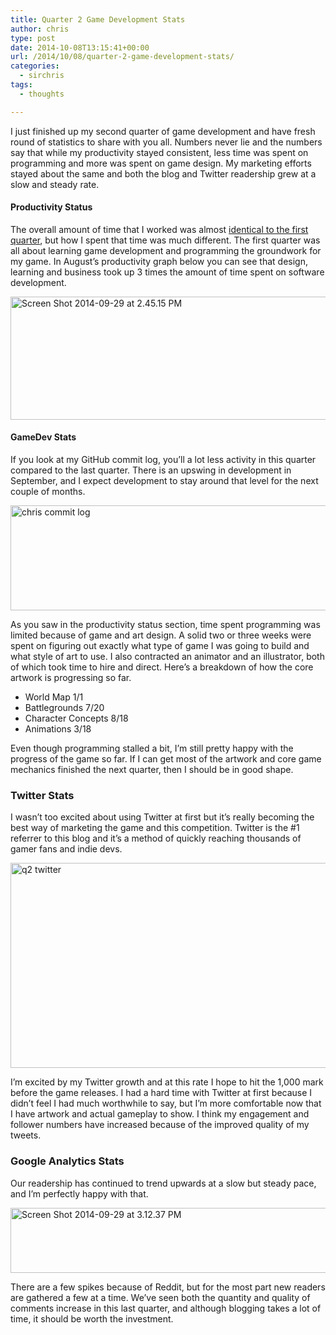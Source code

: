 ```yaml
---
title: Quarter 2 Game Development Stats
author: chris
type: post
date: 2014-10-08T13:15:41+00:00
url: /2014/10/08/quarter-2-game-development-stats/
categories:
  - sirchris
tags:
  - thoughts

---
```

I just finished up my second quarter of game development and have fresh round of statistics to share with you all. Numbers never lie and the numbers say that while my productivity stayed consistent, less time was spent on programming and more was spent on game design. My marketing efforts stayed about the same and both the blog and Twitter readership grew at a slow and steady rate.

<!--more-->

#### Productivity Status

The overall amount of time that I worked was almost [identical to the first quarter](), but how I spent that time was much different. The first quarter was all about learning game development and programming the groundwork for my game. In August&#8217;s productivity graph below you can see that design, learning and business took up 3 times the amount of time spent on software development.

<div class="inlineimg">
  <img src="http://localhost:8888/wp-content/uploads/2014/09/Screen-Shot-2014-09-29-at-2.45.15-PM-1-1024x324.png" alt="Screen Shot 2014-09-29 at 2.45.15 PM" width="625" height="197" class="alignnone size-large wp-image-1335" />
</div>

#### GameDev Stats

If you look at my GitHub commit log, you&#8217;ll a lot less activity in this quarter compared to the last quarter. There is an upswing in development in September, and I expect development to stay around that level for the next couple of months.

<div class="inlineimg">
  <img src="http://localhost:8888/wp-content/uploads/2014/09/chris-commit-log-1.png" alt="chris commit log" width="800" height="168" class="alignnone size-full wp-image-1337" srcset="http://localhost:8888/wp-content/uploads/2014/09/chris-commit-log-1.png 847w, http://localhost:8888/wp-content/uploads/2014/09/chris-commit-log-1-300x63.png 300w, http://localhost:8888/wp-content/uploads/2014/09/chris-commit-log-1-768x161.png 768w" sizes="(max-width: 800px) 100vw, 800px" />
</div>

As you saw in the productivity status section, time spent programming was limited because of game and art design. A solid two or three weeks were spent on figuring out exactly what type of game I was going to build and what style of art to use. I also contracted an animator and an illustrator, both of which took time to hire and direct. Here&#8217;s a breakdown of how the core artwork is progressing so far.

  * World Map 1/1
  * Battlegrounds 7/20
  * Character Concepts 8/18
  * Animations 3/18

Even though programming stalled a bit, I&#8217;m still pretty happy with the progress of the game so far. If I can get most of the artwork and core game mechanics finished the next quarter, then I should be in good shape.

### Twitter Stats

I wasn&#8217;t too excited about using Twitter at first but it&#8217;s really becoming the best way of marketing the game and this competition. Twitter is the #1 referrer to this blog and it&#8217;s a method of quickly reaching thousands of gamer fans and indie devs.

<div class="inlineimg">
  <img src="http://localhost:8888/wp-content/uploads/2014/09/q2-twitter-1.png" alt="q2 twitter" width="778" height="328" class="alignnone size-full wp-image-1339" srcset="http://localhost:8888/wp-content/uploads/2014/09/q2-twitter-1.png 778w, http://localhost:8888/wp-content/uploads/2014/09/q2-twitter-1-300x126.png 300w, http://localhost:8888/wp-content/uploads/2014/09/q2-twitter-1-768x324.png 768w" sizes="(max-width: 778px) 100vw, 778px" />
</div>

I&#8217;m excited by my Twitter growth and at this rate I hope to hit the 1,000 mark before the game releases. I had a hard time with Twitter at first because I didn&#8217;t feel I had much worthwhile to say, but I&#8217;m more comfortable now that I have artwork and actual gameplay to show. I think my engagement and follower numbers have increased because of the improved quality of my tweets.

### Google Analytics Stats

Our readership has continued to trend upwards at a slow but steady pace, and I&#8217;m perfectly happy with that.

<div class="inlineimg">
  <img src="http://localhost:8888/wp-content/uploads/2014/09/Screen-Shot-2014-09-29-at-3.12.37-PM-1-1024x171.png" alt="Screen Shot 2014-09-29 at 3.12.37 PM" width="625" height="104" class="alignnone size-large wp-image-1340" srcset="http://localhost:8888/wp-content/uploads/2014/09/Screen-Shot-2014-09-29-at-3.12.37-PM-1-1024x171.png 1024w, http://localhost:8888/wp-content/uploads/2014/09/Screen-Shot-2014-09-29-at-3.12.37-PM-1-300x50.png 300w, http://localhost:8888/wp-content/uploads/2014/09/Screen-Shot-2014-09-29-at-3.12.37-PM-1-768x129.png 768w, http://localhost:8888/wp-content/uploads/2014/09/Screen-Shot-2014-09-29-at-3.12.37-PM-1.png 1428w" sizes="(max-width: 625px) 100vw, 625px" />
</div>

There are a few spikes because of Reddit, but for the most part new readers are gathered a few at a time. We&#8217;ve seen both the quantity and quality of comments increase in this last quarter, and although blogging takes a lot of time, it should be worth the investment.